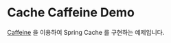 # Cache Caffeine Demo

[Caffeine](https://github.com/ben-manes/caffeine) 을 이용하여 Spring Cache 를 구현하는 예제입니다.
